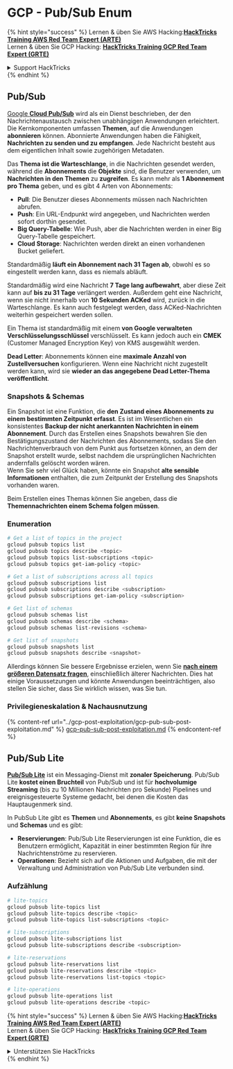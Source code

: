 # GCP - Pub/Sub Enum

{% hint style="success" %}
Lernen & üben Sie AWS Hacking:<img src="../../../.gitbook/assets/image (1) (1) (1) (1).png" alt="" data-size="line">[**HackTricks Training AWS Red Team Expert (ARTE)**](https://training.hacktricks.xyz/courses/arte)<img src="../../../.gitbook/assets/image (1) (1) (1) (1).png" alt="" data-size="line">\
Lernen & üben Sie GCP Hacking: <img src="../../../.gitbook/assets/image (2) (1).png" alt="" data-size="line">[**HackTricks Training GCP Red Team Expert (GRTE)**<img src="../../../.gitbook/assets/image (2) (1).png" alt="" data-size="line">](https://training.hacktricks.xyz/courses/grte)

<details>

<summary>Support HackTricks</summary>

* Überprüfen Sie die [**Abonnementpläne**](https://github.com/sponsors/carlospolop)!
* **Treten Sie der** 💬 [**Discord-Gruppe**](https://discord.gg/hRep4RUj7f) oder der [**Telegram-Gruppe**](https://t.me/peass) bei oder **folgen** Sie uns auf **Twitter** 🐦 [**@hacktricks\_live**](https://twitter.com/hacktricks_live)**.**
* **Teilen Sie Hacking-Tricks, indem Sie PRs an die** [**HackTricks**](https://github.com/carlospolop/hacktricks) und [**HackTricks Cloud**](https://github.com/carlospolop/hacktricks-cloud) GitHub-Repos senden.

</details>
{% endhint %}

## Pub/Sub <a href="#reviewing-cloud-pubsub" id="reviewing-cloud-pubsub"></a>

[Google **Cloud Pub/Sub**](https://cloud.google.com/pubsub/) wird als ein Dienst beschrieben, der den Nachrichtenaustausch zwischen unabhängigen Anwendungen erleichtert. Die Kernkomponenten umfassen **Themen**, auf die Anwendungen **abonnieren** können. Abonnierte Anwendungen haben die Fähigkeit, **Nachrichten zu senden und zu empfangen**. Jede Nachricht besteht aus dem eigentlichen Inhalt sowie zugehörigen Metadaten.

Das **Thema ist die Warteschlange**, in die Nachrichten gesendet werden, während die **Abonnements** die **Objekte** sind, die Benutzer verwenden, um **Nachrichten in den Themen** zu **zugreifen**. Es kann mehr als **1 Abonnement pro Thema** geben, und es gibt 4 Arten von Abonnements:

* **Pull**: Die Benutzer dieses Abonnements müssen nach Nachrichten abrufen.
* **Push**: Ein URL-Endpunkt wird angegeben, und Nachrichten werden sofort dorthin gesendet.
* **Big Query-Tabelle**: Wie Push, aber die Nachrichten werden in einer Big Query-Tabelle gespeichert.
* **Cloud Storage**: Nachrichten werden direkt an einen vorhandenen Bucket geliefert.

Standardmäßig **läuft ein Abonnement nach 31 Tagen ab**, obwohl es so eingestellt werden kann, dass es niemals abläuft.

Standardmäßig wird eine Nachricht **7 Tage lang aufbewahrt**, aber diese Zeit kann auf **bis zu 31 Tage** verlängert werden. Außerdem geht eine Nachricht, wenn sie nicht innerhalb von **10 Sekunden ACKed** wird, zurück in die Warteschlange. Es kann auch festgelegt werden, dass ACKed-Nachrichten weiterhin gespeichert werden sollen.

Ein Thema ist standardmäßig mit einem **von Google verwalteten Verschlüsselungsschlüssel** verschlüsselt. Es kann jedoch auch ein **CMEK** (Customer Managed Encryption Key) von KMS ausgewählt werden.

**Dead Letter**: Abonnements können eine **maximale Anzahl von Zustellversuchen** konfigurieren. Wenn eine Nachricht nicht zugestellt werden kann, wird sie **wieder an das angegebene Dead Letter-Thema veröffentlicht**.

### Snapshots & Schemas

Ein Snapshot ist eine Funktion, die **den Zustand eines Abonnements zu einem bestimmten Zeitpunkt erfasst**. Es ist im Wesentlichen ein konsistentes **Backup der nicht anerkannten Nachrichten in einem Abonnement**. Durch das Erstellen eines Snapshots bewahren Sie den Bestätigungszustand der Nachrichten des Abonnements, sodass Sie den Nachrichtenverbrauch von dem Punkt aus fortsetzen können, an dem der Snapshot erstellt wurde, selbst nachdem die ursprünglichen Nachrichten andernfalls gelöscht worden wären.\
Wenn Sie sehr viel Glück haben, könnte ein Snapshot **alte sensible Informationen** enthalten, die zum Zeitpunkt der Erstellung des Snapshots vorhanden waren.

Beim Erstellen eines Themas können Sie angeben, dass die **Themennachrichten einem Schema folgen müssen**.

### Enumeration
```bash
# Get a list of topics in the project
gcloud pubsub topics list
gcloud pubsub topics describe <topic>
gcloud pubsub topics list-subscriptions <topic>
gcloud pubsub topics get-iam-policy <topic>

# Get a list of subscriptions across all topics
gcloud pubsub subscriptions list
gcloud pubsub subscriptions describe <subscription>
gcloud pubsub subscriptions get-iam-policy <subscription>

# Get list of schemas
gcloud pubsub schemas list
gcloud pubsub schemas describe <schema>
gcloud pubsub schemas list-revisions <schema>

# Get list of snapshots
gcloud pubsub snapshots list
gcloud pubsub snapshots describe <snapshot>
```
Allerdings können Sie bessere Ergebnisse erzielen, wenn Sie [**nach einem größeren Datensatz fragen**](https://cloud.google.com/pubsub/docs/replay-overview), einschließlich älterer Nachrichten. Dies hat einige Voraussetzungen und könnte Anwendungen beeinträchtigen, also stellen Sie sicher, dass Sie wirklich wissen, was Sie tun.

### Privilegieneskalation & Nachausnutzung

{% content-ref url="../gcp-post-exploitation/gcp-pub-sub-post-exploitation.md" %}
[gcp-pub-sub-post-exploitation.md](../gcp-post-exploitation/gcp-pub-sub-post-exploitation.md)
{% endcontent-ref %}

## Pub/Sub Lite

[**Pub/Sub Lite**](https://cloud.google.com/pubsub/docs/choosing-pubsub-or-lite) ist ein Messaging-Dienst mit **zonaler Speicherung**. Pub/Sub Lite **kostet einen Bruchteil** von Pub/Sub und ist für **hochvolumige Streaming** (bis zu 10 Millionen Nachrichten pro Sekunde) Pipelines und ereignisgesteuerte Systeme gedacht, bei denen die Kosten das Hauptaugenmerk sind.

In PubSub Lite gibt es **Themen** und **Abonnements**, es gibt **keine Snapshots** und **Schemas** und es gibt:

* **Reservierungen**: Pub/Sub Lite Reservierungen ist eine Funktion, die es Benutzern ermöglicht, Kapazität in einer bestimmten Region für ihre Nachrichtenströme zu reservieren.
* **Operationen**: Bezieht sich auf die Aktionen und Aufgaben, die mit der Verwaltung und Administration von Pub/Sub Lite verbunden sind.

### Aufzählung
```bash
# lite-topics
gcloud pubsub lite-topics list
gcloud pubsub lite-topics describe <topic>
gcloud pubsub lite-topics list-subscriptions <topic>

# lite-subscriptions
gcloud pubsub lite-subscriptions list
gcloud pubsub lite-subscriptions describe <subscription>

# lite-reservations
gcloud pubsub lite-reservations list
gcloud pubsub lite-reservations describe <topic>
gcloud pubsub lite-reservations list-topics <topic>

# lite-operations
gcloud pubsub lite-operations list
gcloud pubsub lite-operations describe <topic>
```
{% hint style="success" %}
Lernen & üben Sie AWS Hacking:<img src="../../../.gitbook/assets/image (1) (1) (1) (1).png" alt="" data-size="line">[**HackTricks Training AWS Red Team Expert (ARTE)**](https://training.hacktricks.xyz/courses/arte)<img src="../../../.gitbook/assets/image (1) (1) (1) (1).png" alt="" data-size="line">\
Lernen & üben Sie GCP Hacking: <img src="../../../.gitbook/assets/image (2) (1).png" alt="" data-size="line">[**HackTricks Training GCP Red Team Expert (GRTE)**<img src="../../../.gitbook/assets/image (2) (1).png" alt="" data-size="line">](https://training.hacktricks.xyz/courses/grte)

<details>

<summary>Unterstützen Sie HackTricks</summary>

* Überprüfen Sie die [**Abonnementpläne**](https://github.com/sponsors/carlospolop)!
* **Treten Sie der** 💬 [**Discord-Gruppe**](https://discord.gg/hRep4RUj7f) oder der [**Telegram-Gruppe**](https://t.me/peass) bei oder **folgen** Sie uns auf **Twitter** 🐦 [**@hacktricks\_live**](https://twitter.com/hacktricks_live)**.**
* **Teilen Sie Hacking-Tricks, indem Sie PRs an die** [**HackTricks**](https://github.com/carlospolop/hacktricks) und [**HackTricks Cloud**](https://github.com/carlospolop/hacktricks-cloud) GitHub-Repos senden.

</details>
{% endhint %}
